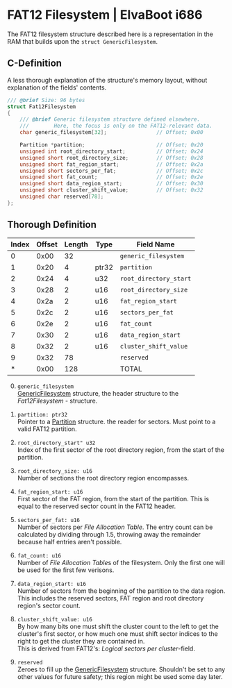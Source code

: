 # FAT12 Filesystem | ElvaBoot i686

The FAT12 filesystem structure described here is a representation in
the RAM that builds upon the `struct GenericFilesystem`.

## C-Definition

A less thorough  explanation of the structure's memory layout, without
explanation of the fields' contents.

```C
/// @brief Size: 96 bytes
struct Fat12Filesystem
{
    /// @brief Generic filesystem structure defined elsewhere.
    ///        Here, the focus is only on the FAT12-relevant data.
    char generic_filesystem[32];                // Offset; 0x00

    Partition *partition;                       // Offset; 0x20
    unsigned int root_directory_start;          // Offset; 0x24
    unsigned short root_directory_size;         // Offset; 0x28
    unsigned short fat_region_start;            // Offset; 0x2a
    unsigned short sectors_per_fat;             // Offset; 0x2c
    unsigned short fat_count;                   // Offset; 0x2e
    unsigned short data_region_start;           // Offset; 0x30
    unsigned short cluster_shift_value;         // Offset; 0x32
    unsigned char reserved[78];
};
```

## Thorough Definition

|  Index  |  Offset  | Length |  Type       |  Field Name            |
|-------  | -------- | ------ | ----------- | ---------------------- |
|  0      |  0x00    | 32     |             | `generic_filesystem`   |
|  1      |  0x20    | 4      |  ptr32      | `partition`            |
|  2      |  0x24    | 4      |  u32        | `root_directory_start` |
|  3      |  0x28    | 2      |  u16        | `root_directory_size`  |
|  4      |  0x2a    | 2      |  u16        | `fat_region_start`     |
|  5      |  0x2c    | 2      |  u16        | `sectors_per_fat`      |
|  6      |  0x2e    | 2      |  u16        | `fat_count`            |
|  7      |  0x30    | 2      |  u16        | `data_region_start`    |
|  8      |  0x32    | 2      |  u16        | `cluster_shift_value`  |
|  9      |  0x32    | 78     |             | `reserved`             |
|  *      |  0x00    | 128    |             | TOTAL                  |

0. `generic_filesystem`  
    [GenericFilesystem](../GenericFilesystem.md) structure, the header
    structure to the *Fat12Filesystem* - structure.

1. `partition: ptr32`  
    Pointer to  a [Partition](../Partition.md)  structure. the  reader
    for sectors. Must point to a valid FAT12 partition.

2. `root_directory_start" u32`  
    Index of the first  sector of the  root directory region, from the
    start of the partition.

3. `root_directory_size: u16`  
    Number of sections the root directory region encompasses.

4. `fat_region_start: u16`  
    First sector  of the FAT region, from  the start of the partition.
    This is equal to the reserved sector count in the FAT12 header.

5. `sectors_per_fat: u16`  
    Number of sectors per *File Allocation Table*. The entry count can
    be calculated by dividing through 1.5, throwing away the remainder
    because half entries aren't possible.

6. `fat_count: u16`  
    Number of  *File Allocation Table*s  of the  filesystem. Only  the
    first one will be used for the first few verisons.

7. `data_region_start: u16`  
    Number of sectors from the beginning  of the partition to the data
    region. This includes  the reserved  sectors, FAT region  and root
    directory region's sector count.

8. `cluster_shift_value: u16`  
    By how many bits one  must shift the cluster count  to the left to
    get the cluster's first sector, or  how much one must shift sector
    indices to the  right to get the cluster they  are contained in.  
    This is derived from FAT12's: *Logical sectors per cluster*-field.

9. `reserved`  
    Zeroes to fill up the [GenericFilesystem](../GenericFilesystem.md)
    structure. Shouldn't be set to any other values for future safety;
    this region might be used some day later.
